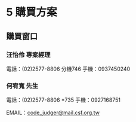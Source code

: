 # 5 購買方案

## 購買窗口

### 汪怡伶 專案經理

電話：\(02\)2577-8806 分機746 手機：0937450240

### 何宥寬 先生

電話：\(02\)2577-8806 \*735 手機：0927168751

EMAIL：[code\_judger@mail.csf.org.tw](mailto:code_judger@mail.csf.org.tw?subject=我想採購Code%20Judger)


